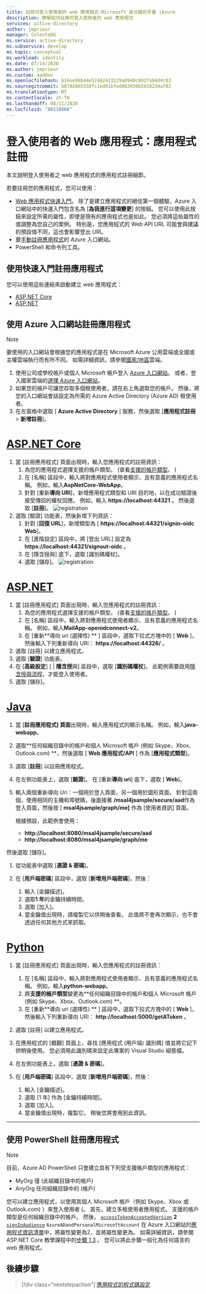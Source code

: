 ```yaml
---
title: 註冊可登入使用者的 web 應用程式-Microsoft 身分識別平臺 |Azure
description: 瞭解如何註冊可登入使用者的 web 應用程式
services: active-directory
author: jmprieur
manager: CelesteDG
ms.service: active-directory
ms.subservice: develop
ms.topic: conceptual
ms.workload: identity
ms.date: 07/14/2020
ms.author: jmprieur
ms.custom: aaddev
ms.openlocfilehash: b16ee98b44e52482423229a0940c8927a94d4c83
ms.sourcegitcommit: b8702065338fc1ed81bfed082650b5b58234a702
ms.translationtype: MT
ms.contentlocale: zh-TW
ms.lasthandoff: 08/11/2020
ms.locfileid: "88118666"
---
```

# <a name="web-app-that-signs-in-users-app-registration"></a>登入使用者的 Web 應用程式：應用程式註冊

本文說明登入使用者之 web 應用程式的應用程式註冊細節。

若要註冊您的應用程式，您可以使用：

- [Web 應用程式快速入門](#register-an-app-by-using-the-quickstarts)。 除了是建立應用程式的絕佳第一個體驗，Azure 入口網站中的快速入門包含名為 [**為我進行這項變更**] 的按鈕。 您可以使用此按鈕來設定所需的屬性，即使是現有的應用程式也是如此。 您必須將這些屬性的值調整為您自己的案例。 特別是，您應用程式的 Web API URL 可能會與建議的預設值不同，這也會影響登出 URI。
- 要[手動註冊應用程式](#register-an-app-by-using-the-azure-portal)的 Azure 入口網站。
- PowerShell 和命令列工具。

## <a name="register-an-app-by-using-the-quickstarts"></a>使用快速入門註冊應用程式

您可以使用這些連結來啟動建立 web 應用程式：

- [ASP.NET Core](https://aka.ms/aspnetcore2-1-aad-quickstart-v2)
- [ASP.NET](https://ms.portal.azure.com/#blade/Microsoft_AAD_RegisteredApps/applicationsListBlade/quickStartType/AspNetWebAppQuickstartPage/sourceType/docs)

## <a name="register-an-app-by-using-the-azure-portal"></a>使用 Azure 入口網站註冊應用程式

> [!NOTE]
> 要使用的入口網站會根據您的應用程式是在 Microsoft Azure 公用雲端或全國或主權雲端執行而有所不同。 如需詳細資訊，請參閱[國家/地區](./authentication-national-cloud.md#app-registration-endpoints)雲端。


1. 使用公司或學校帳戶或個人 Microsoft 帳戶登入 [Azure 入口網站](https://portal.azure.com)。 或者，登入國家雲端的[選擇 Azure 入口網站](./authentication-national-cloud.md#app-registration-endpoints)。
2. 如果您的帳戶可讓您存取多個租使用者，請在右上角選取您的帳戶。 然後，將您的入口網站會話設定為所需的 Azure Active Directory (Azure AD) 租使用者。
3. 在左窗格中選取 [ **Azure Active Directory** ] 服務，然後選取 [**應用程式註冊**  >  **新增註冊**]。

# <a name="aspnet-core"></a>[ASP.NET Core](#tab/aspnetcore)

1. 當 [註冊應用程式]  頁面出現時，輸入您應用程式的註冊資訊：
   1. 為您的應用程式選擇支援的帳戶類型。  (查看[支援的帳戶類型](./v2-supported-account-types.md)。 ) 
   1. 在 [名稱] 區段中，輸入將對應用程式使用者顯示、且有意義的應用程式名稱。 例如，輸入**AspNetCore-WebApp**。
   1. 針對 [重新**導向 URI**]，新增應用程式類型和 URI 目的地，以在成功驗證後接受傳回的權杖回應。 例如，輸入 **https://localhost:44321** 。 然後選取 [**註冊**]。
   ![registration](media/scenario-webapp/scenario-webapp-app-registration-1.png)
1. 選取 [驗證] 功能表，然後新增下列資訊：
   1. 針對 [**回復 URL**]，新增類型為 [ **https://localhost:44321/signin-oidc** **Web**]。
   1. 在 [進階設定] 區段中，將 [登出 URL] 設定為 **https://localhost:44321/signout-oidc** 。
   1. 在 [隱含授與] 底下，選取 [識別碼權杖]。
   1. 選取 [儲存]。
  ![registration](media/scenario-webapp/scenario-webapp-app-registration-2.png)
 
# <a name="aspnet"></a>[ASP.NET](#tab/aspnet)

1. 當 [註冊應用程式] 頁面出現時，輸入您應用程式的註冊資訊：
   1. 為您的應用程式選擇支援的帳戶類型。  (查看[支援的帳戶類型](./v2-supported-account-types.md)。 ) 
   1. 在 [名稱] 區段中，輸入將對應用程式使用者顯示、且有意義的應用程式名稱。 例如，輸入**MailApp-openidconnect-v2**。
   1. 在 [重新**導向 uri (選擇性) ** ] 區段中，選取下拉式方塊中的 [ **Web** ]，然後輸入下列重新導向 URI： **https://localhost:44326/** 。
1. 選取 [註冊] 以建立應用程式。
1. 選取 [**驗證**] 功能表。
1. 在 [**高級設定**] [  |  **隱含授**與] 區段中，選取 [**識別碼權杖**]。 此範例需要啟用[隱含授與流程](v2-oauth2-implicit-grant-flow.md)，才能登入使用者。
1. 選取 [儲存]。

# <a name="java"></a>[Java](#tab/java)

1. 當 [**註冊應用程式] 頁面**出現時，輸入應用程式的顯示名稱。 例如，輸入**java-webapp**。
1. 選取**任何組織目錄中的帳戶和個人 Microsoft 帳戶 (例如 Skype、Xbox、Outlook.com) **，然後選取 [ **Web 應用程式/API** ] 作為 [**應用程式類型**]。
1. 選取 [**註冊**] 以註冊應用程式。
1. 在左側功能表上，選取 [**驗證**]。 在 [重新**導向 uri**] 底下，選取 [ **Web**]。

1. 輸入兩個重新導向 Uri：一個用於登入頁面，另一個用於圖形頁面。 針對這兩個，使用相同的主機和埠號碼，後面接著 **/msal4jsample/secure/aad**作為登入頁面，然後按 [ **msal4jsample/graph/me]** 作為 [使用者資訊] 頁面。

   根據預設，此範例會使用：

   - **http://localhost:8080/msal4jsample/secure/aad**
   - **http://localhost:8080/msal4jsample/graph/me**

  然後選取 [儲存]。

1. 從功能表中選取 [**憑證 & 密碼**]。
1. 在 [**用戶端密碼**] 區段中，選取 [**新增用戶端密碼**]，然後：

   1. 輸入 [金鑰描述]。
   1. 選取**1 年**的金鑰持續時間。
   1. 選取 [加入]。
   1. 當金鑰值出現時，請複製它以供稍後查看。 此值將不會再次顯示，也不會透過任何其他方式來抓取。

# <a name="python"></a>[Python](#tab/python)

1. 當 [註冊應用程式] 頁面出現時，輸入您應用程式的註冊資訊：
   1. 在 [名稱] 區段中，輸入將對應用程式使用者顯示、且有意義的應用程式名稱。 例如，輸入**python-webapp**。
   1. 將**支援的帳戶類型**變更為**任何組織目錄中的帳戶和個人 Microsoft 帳戶 (例如 Skype、Xbox、Outlook.com) **。
   1. 在 [重新**導向 uri (選擇性) ** ] 區段中，選取下拉式方塊中的 [ **Web** ]，然後輸入下列重新導向 URI： **http://localhost:5000/getAToken** 。
1. 選取 [註冊] 以建立應用程式。
1. 在應用程式的 [概觀] 頁面上，尋找 [應用程式 (用戶端) 識別碼] 值並將它記下供稍後使用。 您必須用此識別碼來設定此專案的 Visual Studio 組態檔。
1. 在左側功能表上，選取 [**憑證 & 密碼**]。
1. 在 [**用戶端密碼**] 區段中，選取 [**新增用戶端密碼**]，然後：

   1. 輸入 [金鑰描述]。
   1. 選取 [1 年]  作為 [金鑰持續時間]。
   1. 選取 [加入]。
   1. 當金鑰值出現時，複製它。 稍後您將會用到此資訊。
---

## <a name="register-an-app-by-using-powershell"></a>使用 PowerShell 註冊應用程式

> [!NOTE]
> 目前，Azure AD PowerShell 只會建立具有下列受支援帳戶類型的應用程式：
>
> - MyOrg 僅 (此組織目錄中的帳戶) 
> - AnyOrg 任何組織目錄中的 (帳戶) 
>
> 您可以建立應用程式，以使用其個人 Microsoft 帳戶（例如 Skype、Xbox 或 Outlook.com) ）來登入使用者 (。 首先，建立多租使用者應用程式。 支援的帳戶類型是任何組織目錄中的帳戶。 然後， [`accessTokenAcceptedVersion`](./reference-app-manifest.md#accesstokenacceptedversion-attribute) **2** [`signInAudience`](./reference-app-manifest.md#signinaudience-attribute) `AzureADandPersonalMicrosoftAccount` 在 Azure 入口網站的[應用程式資訊清單](./reference-app-manifest.md)中，將屬性變更為2，並將屬性變更為。 如需詳細資訊，請參閱 ASP.NET Core 教學課程中的[步驟 1.3](https://github.com/Azure-Samples/active-directory-aspnetcore-webapp-openidconnect-v2/tree/master/1-WebApp-OIDC/1-3-AnyOrgOrPersonal#step-1-register-the-sample-with-your-azure-ad-tenant) 。 您可以將此步驟一般化為任何語言的 web 應用程式。

## <a name="next-steps"></a>後續步驟

> [!div class="nextstepaction"]
> [應用程式的程式碼設定](scenario-web-app-sign-user-app-configuration.md)